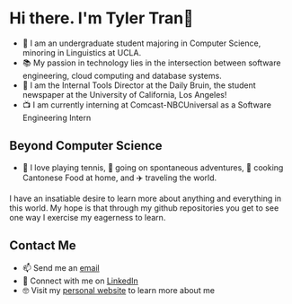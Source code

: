 # Hi there. I'm Tyler Tran👋

- 🌱 I am an undergraduate student majoring in Computer Science, minoring in Linguistics at UCLA.
- 📚 My passion in technology lies in the intersection between software engineering, cloud computing and database systems.
- 📰 I am the Internal Tools Director at the Daily Bruin, the student newspaper at the University of California, Los Angeles!
- 📺 I am currently interning at Comcast-NBCUniversal as a Software Engineering Intern

## Beyond Computer Science
- 🎾 I love playing tennis, 🌇 going on spontaneous adventures, 🥡 cooking Cantonese Food at home, and ✈️ traveling the world.

I have an insatiable desire to learn more about anything and everything in this world. My hope is that through my github repositories you get 
to see one way I exercise my eagerness to learn. 

## Contact Me
- 📫 Send me an <a href="mailto:tylerduytran@gmail.com">email</a>
- 🤝 Connect with me on <a href="https://www.linkedin.com/in/tylerdtran/">LinkedIn</a>
- 🤓 Visit my <a href="https://www.tylertran.me/">personal website</a> to learn more about me

<!--
**tylerdtran/tylerdtran** is a ✨ _special_ ✨ repository because its `README.md` (this file) appears on your GitHub profile.

Here are some ideas to get you started:

- 🔭 I’m currently working on ...
- 🌱 I’m currently learning ...
- 👯 I’m looking to collaborate on ...
- 🤔 I’m looking for help with ...
- 💬 Ask me about ...
- 📫 How to reach me: ...
- 😄 Pronouns: ...
- ⚡ Fun fact: ...
-->

